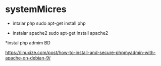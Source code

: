 # systemMicres

* intalar php
sudo apt-get install php

* instalar apache2
sudo apt-get install apache2

*instal php admim BD

https://linuxize.com/post/how-to-install-and-secure-phpmyadmin-with-apache-on-debian-9/
